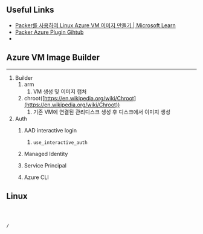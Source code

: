 ## Useful Links

-   [Packer를 사용하여 Linux Azure VM 이미지 만들기 | Microsoft Learn](https://learn.microsoft.com/ko-kr/azure/virtual-machines/linux/build-image-with-packer)
-   [Packer Azure Plugin Gihtub](https://github.com/hashicorp/packer-plugin-azure)
- 

  
  

## Azure VM Image Builder

---

1.  Builder
    1.  arm
        1.  VM 생성 및 이미지 캡처
    2.  chroot([https://en.wikipedia.org/wiki/Chroot](https://en.wikipedia.org/wiki/Chroot))
        1.  기존 VM에 연결된 관리디스크 생성 후 디스크에서 이미지 생성
2.  Auth
    1.  AAD interactive login
        1.  `use_interactive_auth`
        
    2.  Managed Identity
        
    3.  Service Principal
    4.  Azure CLI

  

## Linux

  
  

```

  

/

```